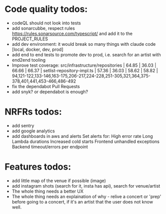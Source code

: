# Code quality todos:
- codeQL should not look into tests 
- add sonarcubbe, respect rules https://rules.sonarsource.com/typescript/ and add it to the PROJECT_RULES
- add dev environment: it would break so many things with claude code
    [local, docker, dev, prod]
- add end to end tests to promote dev to prod, i.e. search for an artist with end2end tooling
- Improve test coverage:
  src/infrastructure/repositories |   64.85 |    36.03 |   66.66 |   66.37 |
  setlist-repository-impl.ts     |   57.36 |    36.03 |   58.62 |   58.82 | 94,121-122,133-146,163-175,206-217,224-228,251-305,321,364,375-378,401,441,453-466,486-492
- fix the dependabot Pull Requests
- add snyk? or dependabot is enough?

# NRFRs todos:
- add sentry
- add google analytics
- add dashboards in aws and alerts 
    Set alerts for:
    High error rate
    Long Lambda durations
    Increased cold starts
    Frontend unhandled exceptions
    Backend timeout/errors per endpoint

# Features todos:
- add little map of the venue if possible (image)
- add instagram shots (search for it, insta has api), search for venue/artist
- The whole thing needs a better UX
- The whole thing needs an explaination of why - relive a concert or 'prep' before going to a concert, if it's an artist that the user does not know well.
